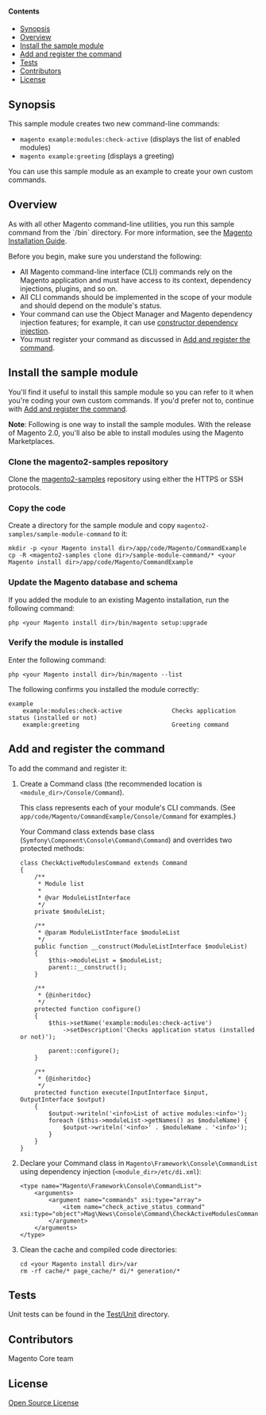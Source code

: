 #### Contents
*   <a href="#syn">Synopsis</a>
*   <a href="#over">Overview</a>
*   <a href="#install">Install the sample module</a>
*   <a href="#add-register">Add and register the command</a>
*   <a href="#tests">Tests</a>
*   <a href="#contrib">Contributors</a>
*   <a href="#lic">License</a>


<h2 id="syn">Synopsis</h2>

This sample module creates two new command-line commands:

*   `magento example:modules:check-active` (displays the list of enabled modules)
*   `magento example:greeting` (displays a greeting)

You can use this sample module as an example to create your own custom commands.

<h2 id="over">Overview</h2>
As with all other Magento command-line utilities, you run this sample command from the `<your Magento install dir>/bin` directory. For more information, see the <a href="http://devdocs.magento.com/guides/v2.0/install-gde/install/cli/install-cli.html#instgde-install-cli-first" target="_blank">Magento Installation Guide</a>.

Before you begin, make sure you understand the following:

*   All Magento command-line interface (CLI) commands rely on the Magento application and must have access to its context, dependency injections, plugins, and so on.
*   All CLI commands should be implemented in the scope of your module and should depend on the module's status.
*   Your command can use the Object Manager and Magento dependency injection features; for example, it can use <a href="http://devdocs.magento.com/guides/v2.0/extension-dev-guide/depend-inj.html#dep-inj-preview-cons" target="_blank">constructor dependency injection</a>.
*   You must register your command as discussed in <a href="#add-register">Add and register the command</a>.

<h2 id="install">Install the sample module</h2>
You'll find it useful to install this sample module so you can refer to it when you're coding your own custom commands. If you'd prefer not to, continue with <a href="#add-register">Add and register the command</a>.

**Note**: Following is one way to install the sample modules. With the release of Magento 2.0, you'll also be able to install modules using the Magento Marketplaces.

### Clone the magento2-samples repository
Clone the <a href="https://github.com/magento/magento2-samples" target="_blank">magento2-samples</a> repository using either the HTTPS or SSH protocols. 

### Copy the code
Create a directory for the sample module and copy `magento2-samples/sample-module-command` to it:

    mkdir -p <your Magento install dir>/app/code/Magento/CommandExample
    cp -R <magento2-samples clone dir>/sample-module-command/* <your Magento install dir>/app/code/Magento/CommandExample

### Update the Magento database and schema
If you added the module to an existing Magento installation, run the following command:

    php <your Magento install dir>/bin/magento setup:upgrade

### Verify the module is installed
Enter the following command:

    php <your Magento install dir>/bin/magento --list

The following confirms you installed the module correctly:

    example
        example:modules:check-active              Checks application status (installed or not)
        example:greeting                          Greeting command

<h2 id="add-register">Add and register the command</h2>
To add the command and register it:

1.  Create a Command class (the recommended location is `<module_dir>/Console/Command`).

    This class represents each of your module's CLI commands. (See `app/code/Magento/CommandExample/Console/Command` for examples.)

    Your Command class extends base class (`Symfony\Component\Console\Command\Command`) and overrides two protected methods:

        class CheckActiveModulesCommand extends Command
        {
            /**
             * Module list
             *
             * @var ModuleListInterface
             */
            private $moduleList;

            /**
             * @param ModuleListInterface $moduleList
             */
            public function __construct(ModuleListInterface $moduleList)
            {
                $this->moduleList = $moduleList;
                parent::__construct();
            }

            /**
             * {@inheritdoc}
             */
            protected function configure()
            {
                $this->setName('example:modules:check-active')
                    ->setDescription('Checks application status (installed or not)');

                parent::configure();
            }

            /**
             * {@inheritdoc}
             */
            protected function execute(InputInterface $input, OutputInterface $output)
            {
                $output->writeln('<info>List of active modules:<info>');
                foreach ($this->moduleList->getNames() as $moduleName) {
                    $output->writeln('<info>' . $moduleName . '<info>');
                }
            }
        }

2.  Declare your Command class in `Magento\Framework\Console\CommandList` using dependency injection (`<module_dir>/etc/di.xml`):

        <type name="Magento\Framework\Console\CommandList">
            <arguments>
                <argument name="commands" xsi:type="array">
                    <item name="check_active_status_command" xsi:type="object">Mag\News\Console\Command\CheckActiveModulesCommand</item>
                </argument>
            </arguments>
        </type>

2.  Clean the cache and compiled code directories:

        cd <your Magento install dir>/var
        rm -rf cache/* page_cache/* di/* generation/* 

<h2 id="tests">Tests</h2>

Unit tests can be found in the [Test/Unit](Test/Unit) directory.

<h2 id="contrib">Contributors</h2>

Magento Core team

<h2 id="lic">License</h2>

[Open Source License](LICENSE.txt)

